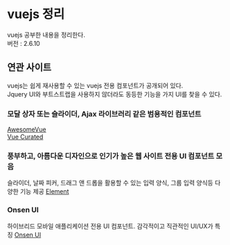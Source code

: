 # vuejs 정리
vuejs 공부한 내용을 정리한다.  
버전 : 2.6.10


## 연관 사이트
vuejs는 쉽게 재사용할 수 있는 vuejs 전용 컴포넌트가 공개되어 있다.  
Jquery UI와 부트스트랩을 사용하지 않더라도 동등한 기능을 가지 UI를 찾을 수 있다.  
  
### 모달 상자 또는 슬라이더, Ajax 라이브러리 같은 범용적인 컴포넌트
[AwesomeVue](https://github.com/vuejs/awesome-vue)  
[Vue Curated](https://curated.vuejs.org)

### 풍부하고, 아름다운 디자인으로 인기가 높은 웹 사이트 전용 UI 컴포넌트 모음
슬라이더, 날짜 피커, 드래그 앤 드롭을 활용할 수 있는 입력 양식, 그룹 입력 양식등 다양한 기능 제공
[Element](http://element.eleme.io)

### Onsen UI
하이브리드 모바일 애플리케이션 전용 UI 컴포넌트. 감각적이고 직관적인 UI/UX가 특징
[Onsen UI](https://onsen.io)


